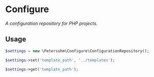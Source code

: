 # Configure
_A configuration repository for PHP projects._

## Usage

```php
$settings = new \Petersuhm\Configure\ConfigurationRepository();

$settings->set('template_path', '../templates');

$settings->get('template_path');
```